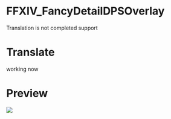 # FFXIV_FancyDetailDPSOverlay
Translation is not completed support

# Translate
working now

# Preview
![](https://github.com/laiglinne-ff/ff14_overlayskin/blob/master/FFXIV__WS_FancyDetail_DpsOverlay/fancydetail.gif?raw=true)
